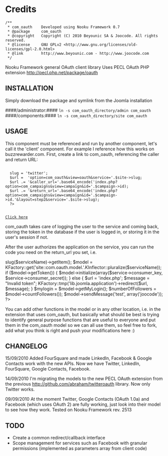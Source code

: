 Credits
========
	/**
	 * com_oauth	Developed using Nooku Framework 0.7  
	 * @package		com_oauth
	 * @copyright	Copyright (C) 2010 Beyounic SA & Joocode. All rights reserved.
	 * @license		GNU GPLv2 <http://www.gnu.org/licenses/old-licenses/gpl-2.0.html>
	 * @link        http://www.beyounic.com - http://www.joocode.com
	 */

Nooku Framework general OAuth client library
Uses PECL OAuth PHP extension http://pecl.php.net/package/oauth

INSTALLATION
------------

Simply download the package and symlink from the Joomla installation

####/administrator:####
	`ln -s com_oauth_directory/admin com_oauth`
####/components:####
	`ln -s com_oauth_directory/site com_oauth`
 
USAGE
-----

This component must be referenced and run by another component, let's call it the 'client' component. For example I reference how this works on buzzrewarder.com.
First, create a link to com_oauth, referencing the caller and return URL:

<code>
  <?
  $site->slug = 'twitter';
  $url =  'option=com_oauth&view=oauth&service='.$site->slug;
  $url .= '&caller_url='.base64_encode('index.php?option=com_campaigns&view=campaign&id='.$campaign->id);
  $url .= '&return_url='.base64_encode('index.php?option=com_campaigns&view=campaign&id='.$campaign->id.'&layout=step2&service='.$site->slug);
  ?>

  <a href="<?=@route($url)?>">Click here</a>
</code>

com_oauth takes care of logging the user to the service and coming back, storing the token in the database if the user is logged in, or storing it in the user's session if not.

After the user authorizes the application on the service, you can run the code you need on the return_url you set, i.e.

  <?
  $user = KFactory::get('lib.joomla.user');
  $serviceName = KRequest::get('get.service', 'string');
  $service = KFactory::get('site::com.oauth.model.sites')->slug($serviceName)->getItem();	
  $model = KFactory::get('site::com.oauth.model.'.KInflector::pluralize($serviceName));
				
  if ($model->getToken())
  {
  	  $model->initialize(array($service->consumer_key, $service->consumer_secret));
  }
  else
  {
	  $url =  'index.php';												
	  $message = "Invalid token";
	  KFactory::tmp('lib.joomla.application')->redirect($url, $message); 		
  }

  $mylogin = $model->getMyLogin();
  $numberOfFollowers = $model->countFollowers());
  $model->sendMessage('test', array('joocode'));
  ?>

You can add other functions in the model or in any other location, i.e. in the extension that uses com_oauth, but basically what should be best is trying to identify general purpose functions that are useful to everyone and put them in the com_oauth model so we can all use them, so feel free to fork, add what you think is right and push your modifications here :)

CHANGELOG
---------

15/09/2010
Added FourSquare and made LinkedIn, Facebook & Google Contacts work with the new APIs. Now we have Twitter, LinkedIn, FourSquare, Google Contacts, Facebook.

14/09/2010
I'm migrating the models to the new PECL OAuth extension from the previous http://github.com/abraham/twitteroauth library. Now only Twitter works.

09/09/2010
At the moment Twitter, Google Contacts (OAuth 1.0a) and Facebook (which uses OAuth 2) are fully working, just look into their model to see how they work. 
Tested on Nooku Framework rev. 2513

TODO
----

- Create a common redirect/callback interface
- Scope management for services such as Facebook with granular permissions (implemented as parameters array from client code)